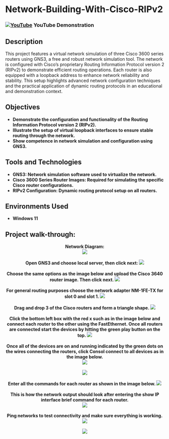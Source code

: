 # Network-Building-With-Cisco-RIPv2

### [![YouTube](https://upload.wikimedia.org/wikipedia/commons/b/b8/YouTube_Logo_2017.svg)](https://youtu.be/w5Kgd4MYS98) **YouTube Demonstration**



<h2>Description</h2>
This project features a virtual network simulation of three Cisco 3600 series routers using GNS3, a free and robust network simulation tool. The network is configured with Cisco’s proprietary Routing Information Protocol version 2 (RIPv2) to demonstrate efficient routing operations. Each router is also equipped with a loopback address to enhance network reliability and stability. This setup highlights advanced network configuration techniques and the practical application of dynamic routing protocols in an educational and demonstration context.
<br />

<h2>Objectives</h2> 

- <b>Demonstrate the configuration and functionality of the Routing Information Protocol version 2 (RIPv2).</b>
- <b>Illustrate the setup of virtual loopback interfaces to ensure stable routing through the network.</b>
- <b>Show competence in network simulation and configuration using GNS3.</b>


<h2>Tools and Technologies</h2>

- <b>GNS3: Network simulation software used to virtualize the network.<b/>
- <b>Cisco 3600 Series Router Images: Required for simulating the specific Cisco router configurations.<b/>
- <b>RIPv2 Configuration: Dynamic routing protocol setup on all routers.</b> 

<h2>Environments Used </h2>

- <b>Windows 11</b>
  

<h2>Project walk-through:</h2>

<p align="center">
Network Diagram: <br/>
<img src="https://i.imgur.com/CPijL8i.jpeg"/>
<br />
<br />
Open GNS3 and choose local server, then click next:  
<img src="https://i.imgur.com/CDtO620.png" >
<br />
<br />
Choose the same options as the image below and upload the Cisco 3640 router image. Then click next.
<img src="https://i.imgur.com/GbIBXz3.png">
<br />
<br />
For general routing purposes choose the network adapter NM-1FE-TX for slot 0 and slot 1.
<img src="https://i.imgur.com/yletXXP.png">
<br />
<br />
Drag and drop 3 of the Cisco routers and form a triangle shape. 
<img src="https://i.imgur.com/aJABEWx.png">
<br />
<br />
Click the bottom left box with the red x such as in the image below and connect each router to the other using the FastEthernet. Once all routers are connected start the devices by hitting the green play button on the top. 
<img src="https://i.imgur.com/xGSuhz4.png">
<br />
<br />
Once all of the devices are on and running indicated by the green dots on the wires connecting the routers, click Consol connect to all devices as in the image below.
<br />
<img src="https://i.imgur.com/q8jd9oO.png">
<br /> 
<br />
<img src="https://i.imgur.com/go62rqJ.png">
<br />
<br />
Enter all the commands for each router as shown in the image below. 
<img src="https://i.imgur.com/KG9IK1v.png">
<br /> 
<br />
This is how the network output should look after entering the show IP interface brief command for each router. 
<br />
<img src="https://i.imgur.com/uFno9Qh.png">
<br />
<br />
Ping networks to test connectivity and make sure everything is working. 
<img src="https://i.imgur.com/lQ9IGem.png">
<br />
<br />
<img src="https://i.imgur.com/P6UNJaJ.png">
 
